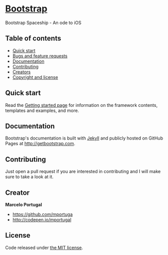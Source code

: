 # [Bootstrap](http://getbootstrap.com)
Bootstrap Spaceship - An ode to iOS

## Table of contents

- [Quick start](#quick-start)
- [Bugs and feature requests](#bugs-and-feature-requests)
- [Documentation](#documentation)
- [Contributing](#contributing)
- [Creators](#creator)
- [Copyright and license](#license)

## Quick start

Read the [Getting started page](http://getbootstrap.com/getting-started/) for information on the framework contents, templates and examples, and more.

## Documentation

Bootstrap's documentation is built with [Jekyll](http://jekyllrb.com) and publicly hosted on GitHub Pages at <http://getbootstrap.com>.

## Contributing

Just open a pull request if you are interested in contributing and I will make sure to take a look at it.


## Creator

**Marcelo Portugal**

- <https://github.com/mportuga>
- <http://codepen.io/mportugal>


## License

Code released under [the MIT license](https://github.com/twbs/bootstrap/blob/master/LICENSE).
